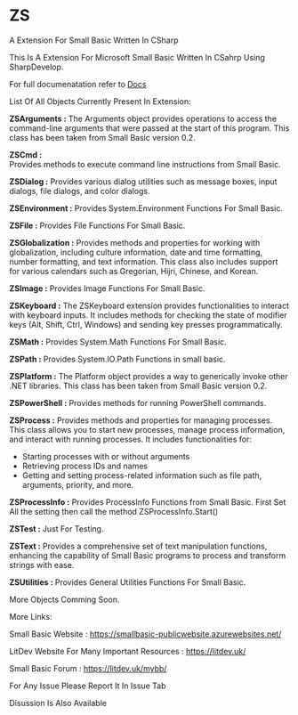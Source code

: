 # ZS
A Extension For Small Basic Written In CSharp

This Is A Extension For Microsoft Small Basic Written In CSahrp Using SharpDevelop.

For full documenatation refer to [Docs](docs/zs,html)

List Of All Objects Currently Present In Extension:

**ZSArguments :**
The Arguments object provides operations to access the command-line arguments that were passed at the start of this program.
This class has been taken from Small Basic version 0.2.

**ZSCmd :**  
Provides methods to execute command line instructions from Small Basic.

**ZSDialog :**
Provides various dialog utilities such as message boxes, input dialogs, file dialogs, and color dialogs.

**ZSEnvironment :**
Provides System.Environment Functions For Small Basic.

**ZSFile :** 
Provides File Functions For Small Basic.

**ZSGlobalization :** 
Provides methods and properties for working with globalization, including culture information, date and time formatting, number formatting, and text information. This class also includes support for various calendars such as Gregorian, Hijri, Chinese, and Korean.

**ZSImage :** 
Provides Image Functions For Small Basic.

**ZSKeyboard :**
The ZSKeyboard extension provides functionalities to interact with keyboard inputs. It includes methods for checking the state of modifier keys (Alt, Shift, Ctrl, Windows) and sending key presses programmatically.

**ZSMath :** 
Provides System.Math Functions For Small Basic.

**ZSPath :**
Provides System.IO.Path Functions in small basic.

**ZSPlatform :**
The Platform object provides a way to generically invoke other .NET libraries.
This class has been taken from Small Basic version 0.2.

**ZSPowerShell :**
Provides methods for running PowerShell commands.

**ZSProcess :**
Provides methods and properties for managing processes.
This class allows you to start new processes, manage process information, and interact with running processes.
It includes functionalities for:
- Starting processes with or without arguments
- Retrieving process IDs and names
- Getting and setting process-related information such as file path, arguments, priority, and more.

**ZSProcessInfo :**
Provides ProcessInfo Functions from Small Basic.
First Set All the setting then call the method ZSProcessInfo.Start()

**ZSTest :**
Just For Testing.

**ZSText :**
Provides a comprehensive set of text manipulation functions, enhancing the capability of Small Basic programs to process and transform strings with ease.

**ZSUtilities :**
Provides General Utilities Functions For Small Basic.


More Objects Comming Soon.

More Links:

Small Basic Website : https://smallbasic-publicwebsite.azurewebsites.net/

LitDev Website For Many Important Resources : https://litdev.uk/

Small Basic Forum : https://litdev.uk/mybb/

For Any Issue Please Report It In Issue Tab

Disussion Is Also Available 
